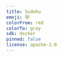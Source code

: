 ```yaml
---
title: Sudoku
emoji: 😻
colorFrom: red
colorTo: gray
sdk: docker
pinned: false
license: apache-2.0
---
```

